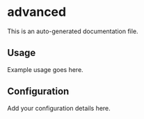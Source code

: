 # advanced

This is an auto-generated documentation file.

## Usage

Example usage goes here.

## Configuration

Add your configuration details here.